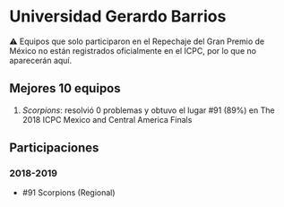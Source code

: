 # Universidad Gerardo Barrios

:warning: Equipos que solo participaron en el Repechaje del Gran Premio de México no están registrados oficialmente en el ICPC, por lo que no aparecerán aquí.

## Mejores 10 equipos

1. _Scorpions_: resolvió 0 problemas y obtuvo el lugar #91 (89%) en The 2018 ICPC Mexico and Central America Finals

## Participaciones

### 2018-2019

- #91 Scorpions (Regional)



